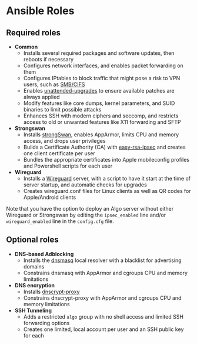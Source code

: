 # Ansible Roles

## Required roles

* **Common**
  * Installs several required packages and software updates, then reboots if necessary
  * Configures network interfaces, and enables packet forwarding on them
  * Configures IPtables to block traffic that might pose a risk to VPN users, such as [SMB/CIFS](https://medium.com/@ValdikSS/deanonymizing-windows-users-and-capturing-microsoft-and-vpn-accounts-f7e53fe73834)
  * Enables [unattended-upgrades](https://help.ubuntu.com/community/AutomaticSecurityUpdates) to ensure available patches are always applied
  * Modify features like core dumps, kernel parameters, and SUID binaries to limit possible attacks
  * Enhances SSH with modern ciphers and seccomp, and restricts access to old or unwanted features like X11 forwarding and SFTP
* **Strongswan**
  * Installs [strongSwan](https://www.strongswan.org/), enables AppArmor, limits CPU and memory access, and drops user privileges
  * Builds a Certificate Authority (CA) with [easy-rsa-ipsec](https://github.com/ValdikSS/easy-rsa-ipsec) and creates one client certificate per user
  * Bundles the appropriate certificates into Apple mobileconfig profiles and Powershell scripts for each user
* **Wireguard**
  * Installs a [Wireguard](https://www.wireguard.com/) server, with a script to have it start at the time of server startup, and automatic checks for upgrades
  * Creates wireguard.conf files for Linux clients as well as QR codes for Apple/Android clients
  
Note that you have the option to deploy an Algo server without either Wireguard or Strongswan by editing the `ipsec_enabled` line and/or `wireguard_enabled` line in the `config.cfg` file.

## Optional roles

* **DNS-based Adblocking**
  * Installs the [dnsmasq](http://www.thekelleys.org.uk/dnsmasq/doc.html) local resolver with a blacklist for advertising domains
  * Constrains dnsmasq with AppArmor and cgroups CPU and memory limitations
* **DNS encryption**
  * Installs [dnscrypt-proxy](https://github.com/jedisct1/dnscrypt-proxy)
  * Constrains dnscrypt-proxy with AppArmor and cgroups CPU and memory limitations
* **SSH Tunneling**
  * Adds a restricted `algo` group with no shell access and limited SSH forwarding options
  * Creates one limited, local account per user and an SSH public key for each
